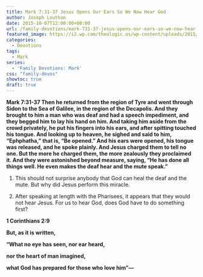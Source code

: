 ```yaml
---
title: Mark 7:31-37 Jesus Opens Our Ears So We Now Hear God
author: Joseph Louthan
date: 2015-10-07T12:00:00+00:00
url: /family-devotions/mark-731-37-jesus-opens-our-ears-so-we-now-hear-god/
featured_image: https://i2.wp.com/theologic.us/wp-content/uploads/2015/10/alg-sloan-churman-jpg.jpg?resize=825%2C510
categories:
  - Devotions
tags:
  - Mark
series:
  - 'Family Devotions: Mark'
css: "family-devos"
showtoc: true
draft: true
---
```

**Mark 7:31-37 Then he returned from the region of Tyre and went through Sidon to the Sea of Galilee, in the region of the Decapolis. And they brought to him a man who was deaf and had a speech impediment, and they begged him to lay his hand on him. And taking him aside from the crowd privately, he put his fingers into his ears, and after spitting touched his tongue. And looking up to heaven, he sighed and said to him, “Ephphatha,” that is, “Be opened.” And his ears were opened, his tongue was released, and he spoke plainly. And Jesus charged them to tell no one. But the more he charged them, the more zealously they proclaimed it. And they were astonished beyond measure, saying, “He has done all things well. He even makes the deaf hear and the mute speak.”**

1. This should not surprise anybody that God can heal the deaf and the mute. But why did Jesus perform this miracle.

2. After speaking at length with the Pharisees, it appears that they would not hear Jesus. For us to hear God, does God have to do something first?

**1 Corinthians 2:9**
  
 **But, as it is written,**
  
 **“What no eye has seen, nor ear heard,**
  
 **nor the heart of man imagined,**
  
 **what God has prepared for those who love him”—**